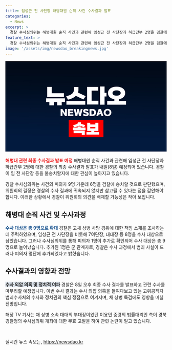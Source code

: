 ```yaml
---
title: 임성근 전 사단장 해병대원 순직 사건 수사결과 발표
categories:
  - News
excerpt: >
  경찰 수사심의위는 해병대원 순직 사건과 관련해 임성근 전 사단장과 하급간부 2명을 검찰에 송치하지 않는 결정을 내리고, 내일(8일) 경찰 최종 수사결과가 발표될 예정입니다. 경찰이 임 전 사단장 등을 불송치할지에 관심이 쏠리며, 수사심의위의 결정이 경찰 수사 결과에 귀속되지는 않지만, 전문가들의 판단 결과를 참고한다. 이번 수사 결과는 정치권의 핵심 쟁점이 되고, 관련하여 경북경찰청에 직권남용 혐의로 고발이 제기되는 등 여러 논란이 예상됩니다.
feature_text: >
  경찰 수사심의위는 해병대원 순직 사건과 관련해 임성근 전 사단장과 하급간부 2명을 검찰에 송치하지 않는 결정을 내리고, 내일(8일) 경찰 최종 수사결과가 발표될 예정입니다. 경찰이 임 전 사단장 등을 불송치할지에 관심이 쏠리며, 수사심의위의 결정이 경찰 수사 결과에 귀속되지는 않지만, 전문가들의 판단 결과를 참고한다. 이번 수사 결과는 정치권의 핵심 쟁점이 되고, 관련하여 경북경찰청에 직권남용 혐의로 고발이 제기되는 등 여러 논란이 예상됩니다.
image: '/assets/img/newsdao_breakingnews.jpg'
---
```


<p><img src="/assets/img/newsdao_breakingnews.jpg" alt="ranknews 속보" /></p>

<p><b><span style="color: #ee2323;">해병대 관련 최종 수사결과 발표 예정</span></b>
해병대원 순직 사건과 관련해 임성근 전 사단장과 하급간부 2명에 대한 경찰의 최종 수사결과 발표가 내일(8일) 예정되어 있습니다. 경찰이 임 전 사단장 등을 불송치할지에 대한 관심이 높아지고 있습니다.</p>

<p data-ke-size="size16">경찰 수사심의위는 사건의 피의자 9명 가운데 6명을 검찰에 송치할 것으로 판단했으며, 위원회의 결정은 경찰의 수사 결과에 귀속되지 않지만 참고될 수 있다는 점을 감안해야 합니다. 이러한 상황에서 경찰이 위원회의 의견을 배제할 가능성은 작아 보입니다.</p>

<h2 data-ke-size="size26">해병대 순직 사건 및 수사과정</h2>

<p><b><span style="color: #1a5490;">수사 대상은 총 9명으로 확대</span></b>
경찰은 고채 상병 사망 경위에 대한 책임 소재를 조사하는 데 주력하였으며, 임성근 전 사단장을 비롯해 7여단장, 대대장 등 8명을 수사 대상으로 삼았습니다. 그러나 수사심의위를 통해 피의자 1명이 추가로 확인되어 수사 대상은 총 9명으로 늘어났습니다. 추가된 1명은 군 관계자로, 경찰은 수사 과정에서 범죄 사실이 드러나 피의자 명단에 추가되었다고 밝혔습니다.</p>

<h2 data-ke-size="size26">수사결과의 영향과 전망</h2>

<p><b><span style="background-color: #21538527;">수사 외압 의혹 및 정치적 여파</span></b>
경찰은 8일 오후 최종 수사 결과를 발표하고 관련 수사를 마무리할 예정입니다. 이번 수사 결과는 수사 외압 의혹을 들여다보고 있는 고위공직자범죄수사처의 수사와 정치권의 핵심 쟁점으로 여겨지며, 채 상병 특검에도 영향을 미칠 전망입니다.</p>

<p>해당 TV 기사는 채 상병 소속 대대의 부대장이었던 이용민 중령의 법률대리인 측이 경북경찰청의 수사심의위 개최에 대한 무효 고발을 하여 관련 논란이 일고 있습니다. </p>

<p data-ke-size="size16">&nbsp;</p>
실시간 뉴스 속보는, <a href="https://newsdao.kr" rel="dofollow">https://newsdao.kr</a>


